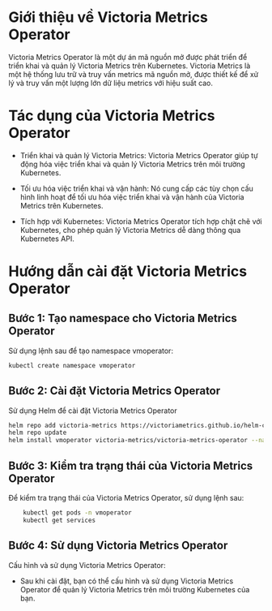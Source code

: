 # Giới thiệu về Victoria Metrics Operator

Victoria Metrics Operator là một dự án mã nguồn mở được phát triển để triển khai và quản lý Victoria Metrics trên Kubernetes. Victoria Metrics là một hệ thống lưu trữ và truy vấn metrics mã nguồn mở, được thiết kế để xử lý và truy vấn một lượng lớn dữ liệu metrics với hiệu suất cao.

# Tác dụng của Victoria Metrics Operator

- Triển khai và quản lý Victoria Metrics: Victoria Metrics Operator giúp tự động hóa việc triển khai và quản lý Victoria Metrics trên môi trường Kubernetes.

- Tối ưu hóa việc triển khai và vận hành: Nó cung cấp các tùy chọn cấu hình linh hoạt để tối ưu hóa việc triển khai và vận hành của Victoria Metrics trên Kubernetes.

- Tích hợp với Kubernetes: Victoria Metrics Operator tích hợp chặt chẽ với Kubernetes, cho phép quản lý Victoria Metrics dễ dàng thông qua Kubernetes API.

# Hướng dẫn cài đặt Victoria Metrics Operator

## Bước 1: Tạo namespace cho Victoria Metrics Operator

Sử dụng lệnh sau để tạo namespace vmoperator:

```bash
kubectl create namespace vmoperator
```

## Bước 2: Cài đặt Victoria Metrics Operator

Sử dụng Helm để cài đặt Victoria Metrics Operator

```bash
helm repo add victoria-metrics https://victoriametrics.github.io/helm-charts/
helm repo update
helm install vmoperator victoria-metrics/victoria-metrics-operator --namespace vmoperator
```

## Bước 3: Kiểm tra trạng thái của Victoria Metrics Operator

Để kiểm tra trạng thái của Victoria Metrics Operator, sử dụng lệnh sau:

```bash
    kubectl get pods -n vmoperator
    kubectl get services
```

## Bước 4: Sử dụng Victoria Metrics Operator

Cấu hình và sử dụng Victoria Metrics Operator:

- Sau khi cài đặt, bạn có thể cấu hình và sử dụng Victoria Metrics Operator để quản lý Victoria Metrics trên môi trường Kubernetes của bạn.
